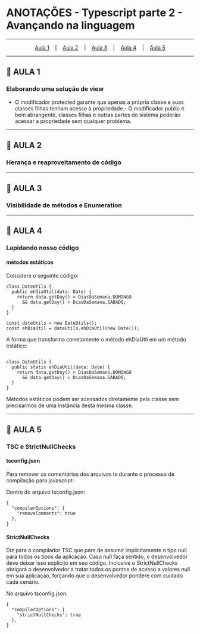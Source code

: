 # ANOTAÇÕES - Typescript parte 2 - Avançando na linguagem

--- 

<p align="center">
  <a href="#-aula-1">Aula 1</a> &nbsp;&nbsp;&nbsp;|&nbsp;&nbsp;&nbsp;
  <a href="#-aula-2">Aula 2</a> &nbsp;&nbsp;&nbsp;|&nbsp;&nbsp;&nbsp;
  <a href="#-aula-3">Aula 3</a> &nbsp;&nbsp;&nbsp;|&nbsp;&nbsp;&nbsp;
  <a href="#-aula-4">Aula 4</a> &nbsp;&nbsp;&nbsp;|&nbsp;&nbsp;&nbsp;
  <a href="#-aula-5">Aula 5</a> 
</p>

---

## 📌 AULA 1
### Elaborando uma solução de view
 - O modificador protected garante que apenas a própria classe e suas classes filhas tenham acesso à propriedade.- O modificador public é bem abrangente, classes filhas e outras partes do sistema poderão acessar a propriedade sem qualquer problema. 
 
---

## 📌 AULA 2
### Herança e reaproveitamento de código


---

## 📌 AULA 3
### Visibilidade de métodos e Enumeration



---

## 📌 AULA 4
### Lapidando nosso código
#### métodos estáticos

Considere o seguinte código:
```
class DateUtils {
  public ehDiaUtil(data: Date) {
    return data.getDay() > DiasDaSemana.DOMINGO
      && data.getDay() < DiasDaSemana.SABADO;
  }
}

const dateUtils = new DateUtils();
const ehDiaUtil = dateUtils.ehDiaUtil(new Date());
```

A forma que transforma corretamente o método ehDiaUtil em um método estático:
```
  
class DateUtils {
  public static ehDiaUtil(data: Date) {
    return data.getDay() > DiasDaSemana.DOMINGO
      && data.getDay() < DiasDaSemana.SABADO;
  }
}
```
Métodos estáticos podem ser acessados diretamente pela classe sem precisarmos de uma instância desta mesma classe.

---

## 📌 AULA 5
### TSC e StrictNullChecks
#### tsconfig.json
Para remover os comentários dos arquivos ts durante o processo de compilação para javascript:

Dentro do arquivo tsconfig.json:
```
{
  "compilerOptions": {
    "removeComments": true
  },
}
```

#### StrictNullChecks
Diz para o compilador TSC que pare de assumir implicitamente o tipo null para todos os tipos da aplicação. Caso null faça sentido, o desenvolvedor deve deixar isso explícito em seu código. Inclusive o StrictNullChecks obrigará o desenvolvedor a tratar todos os pontos de acesso a valores null em sua aplicação, forçando que o desenvolvedor pondere com cuidado cada cenário.

No arquivo tsconfig.json:
```
{
  "compilerOptions": {
    "strictNullChecks": true
  },
}
```
